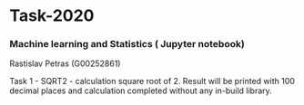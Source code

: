 # Task-2020
### Machine learning and Statistics ( Jupyter notebook)

Rastislav Petras (G00252861)

Task 1 - SQRT2 - calculation square root of 2. Result will be printed with 100 decimal places and calculation completed without any in-build library. 
